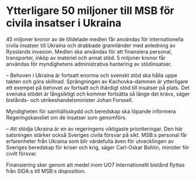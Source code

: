 # Ytterligare 50 miljoner till MSB för civila insatser i Ukraina

45 miljoner kronor av de tilldelade medlen får användas för internationella civila insatser till Ukraina och drabbade grannländer med anledning av Rysslands invasion. Medlen ska användas för att finansiera personal, transporter, inköp av materiel och annat stöd. 5 miljoner kronor får användas för myndighetens administrativa hantering av stödinsatser.

– Behoven i Ukraina är fortsatt enorma och svenskt stöd ska hålla uppe takten och göra skillnad. Sprängningen av Kachovka-dammen är ytterligare ett exempel på behovet av fortsatt och ihärdigt stöd till insatser på plats. Det svenska stödet är långsiktigt och kommer fortsätta så länge det krävs, säger bistånds- och utrikeshandelsminister Johan Forssell.

Myndigheten för samhällsskydd och beredskap ska löpande informera Regeringskansliet om de insatser som genomförs.

– Att stödja Ukraina är en av regeringens viktigaste prioriteringar. Den här satsningen stärker också Sveriges civila försvar på sikt. MSB:s personal får erfarenheter från Ukraina som blir värdefulla även för utvecklingen av Sveriges beredskap för kriser och krig, säger Carl-Oskar Bohlin, minister för civilt försvar.

Finansiering sker genom att medel inom UO7 Internationellt bistånd flyttas från SIDA:s till MSB:s disposition.
